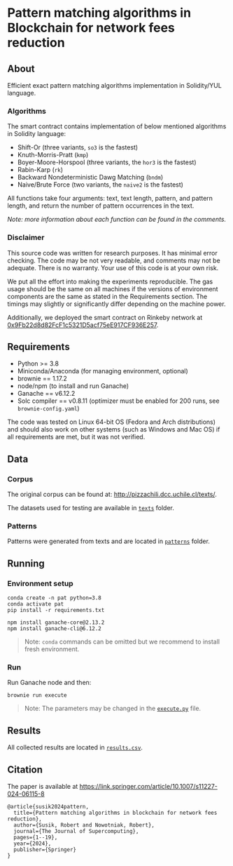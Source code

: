 # Pattern matching algorithms in Blockchain for network fees reduction

## About

Efficient exact pattern matching algorithms implementation in Solidity/YUL language.

### Algorithms

The smart contract contains implementation of below mentioned algorithms in Solidity language:
* Shift-Or (three variants, `so3` is the fastest)
* Knuth-Morris-Pratt (`kmp`)
* Boyer-Moore-Horspool (three variants, the `hor3` is the fastest)
* Rabin-Karp (`rk`)
* Backward Nondeterministic Dawg Matching (`bndm`)
* Naive/Brute Force (two variants, the `naive2` is the fastest)

All functions take four arguments: text, text length, pattern, and pattern length, and return the number of pattern occurrences in the text.

*Note: more information about each function can be found in the comments.*

### Disclaimer

This source code was written for research purposes. It has minimal error checking. The code may be not very readable, and comments may not be adequate. There is no warranty. Your use of this code is at your own risk.

We put all the effort into making the experiments reproducible. The gas usage should be the same on all machines if the versions of environment components are the same as stated in the Requirements section. The timings may slightly or significantly differ depending on the machine power.

Additionally, we deployed the smart contract on Rinkeby network at [0x9Fb22d8d82FcF1c5321D5acf75eE917CF936E257](https://rinkeby.etherscan.io/address/0x9Fb22d8d82FcF1c5321D5acf75eE917CF936E257).



## Requirements

* Python >= 3.8
* Miniconda/Anaconda (for managing environment, optional)
* brownie == 1.17.2
* node/npm (to install and run Ganache)
* Ganache == v6.12.2
* Solc compiler == v0.8.11 (optimizer must be enabled for 200 runs, see `brownie-config.yaml`)

The code was tested on Linux 64-bit OS (Fedora and Arch distributions) and should also work on other systems (such as Windows and Mac OS) if all requirements are met, but it was not verified.

## Data

### Corpus

The original corpus can be found at: http://pizzachili.dcc.uchile.cl/texts/.

The datasets used for testing are available in [`texts`](./texts/) folder.

### Patterns

Patterns were generated from texts and are located in [`patterns`](./patterns/) folder.

## Running

### Environment setup

```
conda create -n pat python=3.8
conda activate pat
pip install -r requirements.txt

npm install ganache-core@2.13.2
npm install ganache-cli@6.12.2
```

> Note: `conda` commands can be omitted but we recommend to install fresh environment.

### Run

Run Ganache node and then:

```
brownie run execute
```

> Note: The parameters may be changed in the [`execute.py`](./scripts/execute.py) file.

## Results

All collected results are located in [`results.csv`](./results.csv).

## Citation

The paper is available at https://link.springer.com/article/10.1007/s11227-024-06115-8

```
@article{susik2024pattern,
  title={Pattern matching algorithms in blockchain for network fees reduction},
  author={Susik, Robert and Nowotniak, Robert},
  journal={The Journal of Supercomputing},
  pages={1--19},
  year={2024},
  publisher={Springer}
}
```
